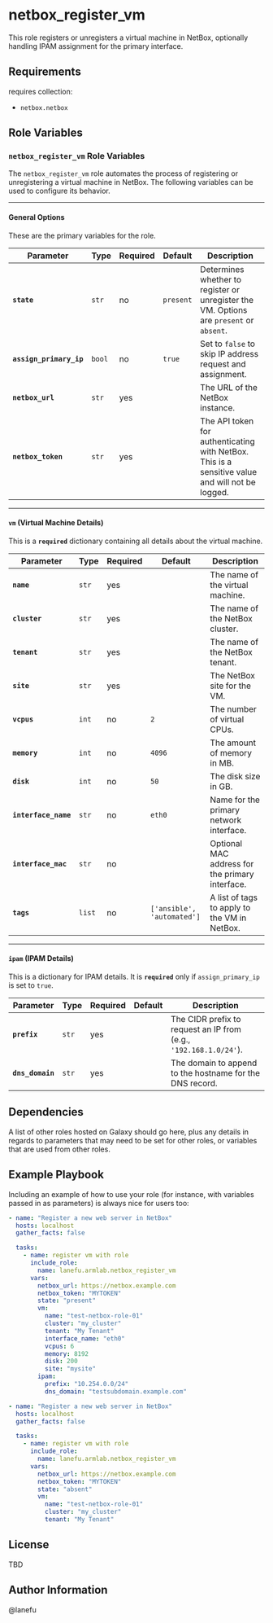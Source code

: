 # netbox_register_vm

This role registers or unregisters a virtual machine in NetBox, optionally handling IPAM assignment for the primary interface.

## Requirements

requires collection:

- `netbox.netbox`

## Role Variables

### `netbox_register_vm` Role Variables

The `netbox_register_vm` role automates the process of registering or unregistering a virtual machine in NetBox. The following variables can be used to configure its behavior.

---

#### General Options

These are the primary variables for the role.

| Parameter               | Type   | Required | Default   | Description                                                                                     |
| ----------------------- | ------ | -------- | --------- | ----------------------------------------------------------------------------------------------- |
| **`state`**             | `str`  | no       | `present` | Determines whether to register or unregister the VM. Options are `present` or `absent`.         |
| **`assign_primary_ip`** | `bool` | no       | `true`    | Set to `false` to skip IP address request and assignment.                                       |
| **`netbox_url`**        | `str`  | yes      |           | The URL of the NetBox instance.                                                                 |
| **`netbox_token`**      | `str`  | yes      |           | The API token for authenticating with NetBox. This is a sensitive value and will not be logged. |

---

#### `vm` (Virtual Machine Details)

This is a **`required`** dictionary containing all details about the virtual machine.

| Parameter            | Type   | Required | Default                    | Description                                     |
| -------------------- | ------ | -------- | -------------------------- | ----------------------------------------------- |
| **`name`**           | `str`  | yes      |                            | The name of the virtual machine.                |
| **`cluster`**        | `str`  | yes      |                            | The name of the NetBox cluster.                 |
| **`tenant`**         | `str`  | yes      |                            | The name of the NetBox tenant.                  |
| **`site`**           | `str`  | yes      |                            | The NetBox site for the VM.                     |
| **`vcpus`**          | `int`  | no       | `2`                        | The number of virtual CPUs.                     |
| **`memory`**         | `int`  | no       | `4096`                     | The amount of memory in MB.                     |
| **`disk`**           | `int`  | no       | `50`                       | The disk size in GB.                            |
| **`interface_name`** | `str`  | no       | `eth0`                     | Name for the primary network interface.         |
| **`interface_mac`**  | `str`  | no       |                            | Optional MAC address for the primary interface. |
| **`tags`**           | `list` | no       | `['ansible', 'automated']` | A list of tags to apply to the VM in NetBox.    |

---

#### `ipam` (IPAM Details)

This is a dictionary for IPAM details. It is **`required`** only if `assign_primary_ip` is set to `true`.

| Parameter        | Type  | Required | Default | Description                                                       |
| ---------------- | ----- | -------- | ------- | ----------------------------------------------------------------- |
| **`prefix`**     | `str` | yes      |         | The CIDR prefix to request an IP from (e.g., `'192.168.1.0/24'`). |
| **`dns_domain`** | `str` | yes      |         | The domain to append to the hostname for the DNS record.          |

## Dependencies

A list of other roles hosted on Galaxy should go here, plus any details in regards to parameters that may need to be set for other roles, or variables that are used from other roles.

## Example Playbook

Including an example of how to use your role (for instance, with variables passed in as parameters) is always nice for users too:

```yaml
- name: "Register a new web server in NetBox"
  hosts: localhost
  gather_facts: false

  tasks:
    - name: register vm with role
      include_role:
        name: lanefu.armlab.netbox_register_vm
      vars:
        netbox_url: https://netbox.example.com
        netbox_token: "MYTOKEN"
        state: "present"
        vm:
          name: "test-netbox-role-01"
          cluster: "my_cluster"
          tenant: "My Tenant"
          interface_name: "eth0"
          vcpus: 6
          memory: 8192
          disk: 200
          site: "mysite"
        ipam:
          prefix: "10.254.0.0/24"
          dns_domain: "testsubdomain.example.com"
```

```yaml
- name: "Register a new web server in NetBox"
  hosts: localhost
  gather_facts: false

  tasks:
    - name: register vm with role
      include_role:
        name: lanefu.armlab.netbox_register_vm
      vars:
        netbox_url: https://netbox.example.com
        netbox_token: "MYTOKEN"
        state: "absent"
        vm:
          name: "test-netbox-role-01"
          cluster: "my_cluster"
          tenant: "My Tenant"
```

## License

TBD

## Author Information

@lanefu
